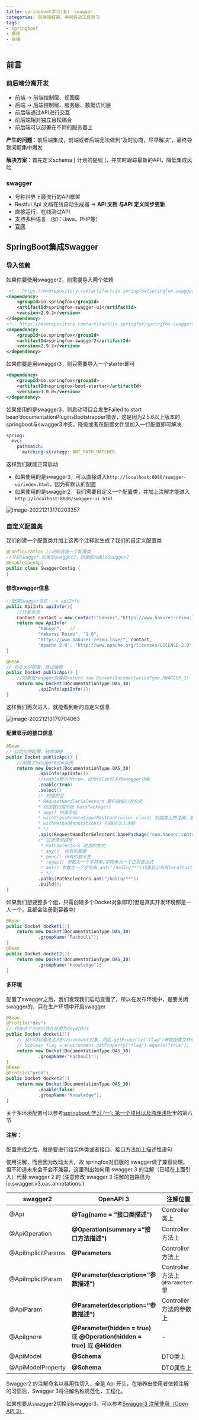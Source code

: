 ```yaml
---
title: springboot学习(五)：swagger
categories: 前后端框架、中间件及工具学习
tags:
- springboot
- 框架
- 后端
---
```


## 前言

### 前后端分离开发

- 前端 -> 前端控制层、视图层
- 后端 -> 后端控制层、服务层、数据访问层
- 前后端通过API进行交互
- 前后端相对独立且松耦合
- 前后端可以部署在不同的服务器上

**产生的问题**：前后端集成，前端或者后端无法做到“及时协商，尽早解决”，最终导致问题集中爆发

**解决方案**：首先定义schema [ 计划的提纲 ]，并实时跟踪最新的API，降低集成风险

### swagger

- 号称世界上最流行的API框架
- Restful Api 文档在线自动生成器 => **API 文档 与API 定义同步更新**
- 直接运行，在线测试API
- 支持多种语言 （如：Java，PHP等）
- [官网](https://swagger.io/)

## SpringBoot集成Swagger

### 导入依赖

如果你要使用swagger2，则需要导入两个依赖

```xml
 <!-- https://mvnrepository.com/artifact/io.springfox/springfox-swagger-ui -->
<dependency>
    <groupId>io.springfox</groupId>
    <artifactId>springfox-swagger-ui</artifactId>
    <version>2.9.2</version>
</dependency>
<!-- https://mvnrepository.com/artifact/io.springfox/springfox-swagger2 -->
<dependency>
    <groupId>io.springfox</groupId>
    <artifactId>springfox-swagger2</artifactId>
    <version>2.9.2</version>
</dependency>
```

如果你要是用swagger3，则只需要导入一个starter即可

```xml
<dependency>
    <groupId>io.springfox</groupId>
    <artifactId>springfox-boot-starter</artifactId>
    <version>3.0.0</version>
</dependency>
```

如果使用的是swagger3，则启动项目会发生Failed to start bean‘documentationPluginsBootstrapper错误，这是因为2.5.6以上版本的springboot与swagger3冲突，降级或者在配置文件里加入一行配置即可解决

```yaml
spring:
  mvc:
    pathmatch:
      matching-strategy: ANT_PATH_MATCHER
```

这样我们就能正常启动

- 如果使用的是swagger3，可以直接进入`http://localhost:8080/swagger-ui/index.html`，因为有默认的配置
- 如果使用的是swagger2，我们需要自定义一个配置类，并加上注解才能进入`http://localhost:8080/swagger-ui.html`

![image-20221213170203357](https://hanser373.oss-cn-beijing.aliyuncs.com/img/202212131702424.png)

### 自定义配置类

我们创建一个配置类并加上这两个注释就生成了我们的自定义配置类

```java
@Configuration //说明这是一个配置类
//开启Swagger,如果是swagger2，则是@EnableSwagger2
@EnableOpenApi
public class SwaggerConfig {
}
```

#### 修改swagger信息

```java
//配置Swagger信息 --> apiInfo
public ApiInfo apiInfo(){
    //作者信息
    Contact contact = new Contact("hanser","https://www.hakurei-reimu.love/","159753852654");
    return new ApiInfo(
            "hanser",   //
            "Hakurei Reimu", "1.0",
            "https://www.hakurei-reimu.love/", contact,
            "Apache 2.0", "http://www.apache.org/licenses/LICENSE-2.0", new ArrayList());
}

@Bean
// 自定义的配置，链式编程
public Docket publicApi() {
    //如果是swagger则需要return new Docket(DocumentationType.SWAGGER_2)
    return new Docket(DocumentationType.OAS_30)
            .apiInfo(apiInfo());
}
```

这样我们再次进入，就能看到新的自定义信息

![image-20221213170704063](https://hanser373.oss-cn-beijing.aliyuncs.com/img/202212131707105.png)

#### 配置显示的接口信息

```java
@Bean
// 自定义的配置，链式编程
public Docket publicApi() {
    //配置了SwaggerBean实例
    return new Docket(DocumentationType.OAS_30)
            .apiInfo(apiInfo())
            //enable默认为true，设为false时关闭swagger功能
            .enable(true)
            .select()
            /* 扫描的包
            * RequestHandlerSelectors 要扫描接口的方式
            * 指定要扫描的包 basePackage()
            * any() 扫描全部
            * withClassAnnotation(RestController.class) 扫描类上的注解，需要注解的反射对象
            * withMethodAnnotation() 扫描方法上注解
            * */
            .apis(RequestHandlerSelectors.basePackage("com.hanser.controller"))
            /* 过滤请求路径
             * PathSelectors 过滤的方式
             * any()  所有的都要
             * none() 所有的都不要
             * regex() 参数为一个字符串,字符串为一个正则表达式
             * ant() 参数为一个字符串,ant("/hello/**")代表显示所有localhost:8080/hello/**的请求
             * */
            .paths(PathSelectors.ant("/hello/**"))
            .build();
}
```

如果我们想要整多个组，只需创建多个Docket对象即可(但是真实开发环境都是一人一个，且都会注册到容器中)

```java
@Bean
public Docket docket1(){
    return new Docket(DocumentationType.OAS_30)
            .groupName("Pachouli");
}
@Bean
public Docket docket2(){
    return new Docket(DocumentationType.OAS_30)
            .groupName("Knowledge");
}
```

#### 多环境

配置了swagger之后，我们发现我们启动变慢了，所以在发布环境中，是要关闭swagger的，只在生产环境中开启swagger

```java
@Bean
@Profile("dev")
// 代表这个方法只会在环境为dev时执行
public Docket docket1(){
    // 我们可以通过注入Environment对象，然后.getProperty("flag")获取配置文件中flag的值,返回值为String
    // boolean flag = environment.getProperty("flag").equals("true");
    return new Docket(DocumentationType.OAS_30)
            .groupName("Pachouli");
}
@Bean
@Profile("prod")
public Docket docket2(){
    return new Docket(DocumentationType.OAS_30)
            .enable(false)
            .groupName("Knowledge");
}
```

关于多环境配置可以参考[springboot 学习 (一): 第一个项目以及原理浅析](https://www.hakurei-reimu.love/2022/12/08/springboot%E5%AD%A6%E4%B9%A0/)里的第八节

#### 注解：

配置完成之后，就是要进行给实体类或者接口、接口方法加上描述性语句

使用注解，而且因为改动太大，故 springfox对旧版的 swagger做了兼容处理。
但不知道未来会不会不兼容，这里列出如何用 swagger 3 的注解（已经在上面引入）代替 swagger 2 的
(注意修改 swagger 3 注解的包路径为io.swagger.v3.oas.annotations.)

| swagger2           | **OpenAPI 3**                                                | **注解位置**                       |
| ------------------ | ------------------------------------------------------------ | ---------------------------------- |
| @Api               | **@Tag(name = “接口类描述”)**                                | Controller 类上                    |
| @ApiOperation      | **@Operation(summary =“接口方法描述”)**                      | Controller 方法上                  |
| @ApiImplicitParams | **@Parameters**                                              | Controller 方法上                  |
| @ApiImplicitParam  | **@Parameter(description=“参数描述”)**                       | Controller 方法上 `@Parameters` 里 |
| @ApiParam          | **@Parameter(description=“参数描述”)**                       | Controller 方法的参数上            |
| @ApiIgnore         | **@Parameter(hidden = true)** 或 **@Operation(hidden = true)** 或 **@Hidden** | -                                  |
| @ApiModel          | **@Schema**                                                  | DTO类上                            |
| @ApiModelProperty  | **@Schema**                                                  | DTO属性上                          |

Swagger2 的注解命名以易用性切入，全是 Api 开头，在培养出使用者依赖注解的习惯后，Swagger 3将注解名称规范化，工程化。



如果想要从swagger2切换到swagger3，可以参考[Swagger3 注解使用（Open API 3）](https://blog.csdn.net/qq_35425070/article/details/105347336)
